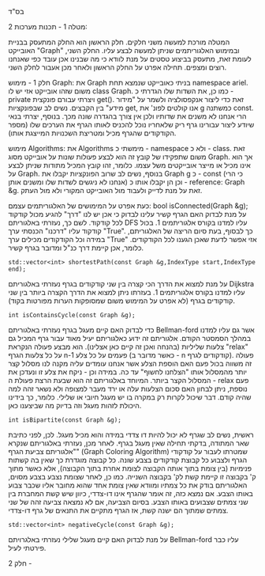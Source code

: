 בס"ד

מטלה 1 - תכנות מערכות 2:

המטלה מורכת למעשה משני חלקים. חלק הראשון הוא החלק המתעסק בבניית האובייקט "Graph" ובמימוש האלגוריתמים שניתן למעשה לבצע עליו. החלק השני, לעומת זאת, מתעסק בביצוע טסטים על מנת לוודא כי מה שבנינו אכן עובד כפי שאנחנו רוצים ומצפים.
תחילה אפרט על החלק הראשון ולאחר מכן אעבור לחלק השני.

חלק 1 - 
מימוש Graph:
את Graph בניתי כאובייקט שנמצא תחת namespace ariel. משום שזהו אובייקט אזי יש לו class Graph.
כמו כן, את השדות שלו הגדרתי כ - private ויצרתי עבורם פונקצית get(). זאת כדי ליצור אנקפסולציה ולשמר על "מידור מידע" בין הקבצים.
נשים לב שבפונקציות get, אנו קולטים לפונ' את g כמשתנה const. הרי אנחנו לא משנים את שדותיו ולכן אין צורך בהגדרה שונה מכך.
בנוסף, יצרתי בנאי שיודע ליצור עבורינו גרף ריק שלאחריו נוכל להכניס לאותו הגרף את הערכים שלו (מספר הקודקודים שהגרף מכיל ומטריצת השכנויות המייצגת אותו).

מימוש Algorithms:
את Algorithms מימשתי כ - namespace ולא כ - class. זאת משום שתפקידו של קובץ זה הוא לבצע פעולות שונות על אובייקט מסוג Graph. אך הוא אינו מכיל או מייצר אובייקטים משל עצמו.
כלומר, זהו קובץ המכיל מתודות שניתן לבצע על Graph.
בנוסף, נשים לב שרוב הפונקציות יקבלו את Graph g כ - const (כי הרי אנחנו לא ניגשים לשדות שלו ומשנים אותן) וכן הן יקבלו אותו כ - reference: Graph &g. זאת על מנת לדייק ולעבוד מול האובייקט המקורי ולא מול העתק.

כעת אפרט על המימושים של האלגוריתמים עצמם:
    bool isConnected(Graph &g);
על מנת לבדוק האם הגרף קשיר עלינו לבדוק כי אכן יש לנו "דרך" להגיע מכול קודקוד לכל קודקוד. לשם כך, נעזרתי באלגוריתם DFS עליו למדנו בקורס אלגוריתמים 1. בכול קודקוד עליו "דרכנו" הכנסתי ערך "True". כך לבסוף, בעת סיום הריצה של האלגוריתם, במידה וכל הקודקודים מכילים ערך "True" אזי אפשר לדעת שאכן הגענו לכל הקודקודים. כלומר, אכן קיימת דרך כנ"ל ומדובר בגרף קשיר.


    std::vector<int> shortestPath(const Graph &g,IndexType start,IndexType end);
על מנת למצוא את הדרך הכי קצרה בין שני קודקודים בגרף נעזרתי באלגוריתם Dijkstra עליו למדנו בקורס אלגוריתמים 1. בעזרתו ניתן למצוא את הדרך הקצרה ביותר בין שני קודקודים בגרף (לא אפרט על המימוש משום שמסופקות הערות מפורטות בקוד).

    int isContainsCycle(const Graph &g);
כדי לבדוק האם קיים מעגל בגרף נעזרתי באלגוריתם Bellman-ford אשר גם עליו למדנו במהלך הסמסטר הקודם. אלגוריתם זה ידוע כאלגוריתם יעיל מאוד עבור גרף המכיל גם צלעות שליליות (בהנחה ואכן זה קיים כאן אצלינו). הוא מבצע פעולה הנקראת "relax" על כל צלעות הגרף n-1 פעמים על כל צלע (כאשר מדובר ב - n קודקודים לגרף). פעולה זה משווה בכול פעם האם הוספת הצלע אשר אנחנו עומדים עליה מקנה לנו מסלול קצר יותר מהמסלול אותו "הצלחנו לחשוף" עד כה. במידה וכן - ניקח את צלע זו ונעדכן את המסלול הקצר ביותר.
המיוחד באלגוריתם זה הוא שבעת הרצת פעולת ה - relax פעם נוספת, ניתן לבחון האם סכום הצלעות עלה או ירד מעבר למצופה ולא נשאר זהה למה שהיה קודם. דבר שיכול לקרות רק במקרה בו יש מעגל חיובי או שלילי.
כלומר, כך בידינו היכולת לזהות מעגל וזה בדיוק מה שביצענו כאן.

    int isBipartite(const Graph &g);
ראשית, נשים לב שגרף לא יכול להיות דו צדדי במידה והוא מכיל מעגל. לכן, לפני כתיבת שאר המתודה, בדקתי תחילה שאין מעגל בגרף.
לאחר מכן, נעזרתי באלגוריתם שנקרא "אלגוריתם צביעת הגרף" (Graph Coloring Algorithm) שמטרתו לעבור על קודקודי הגרף ולצבוע כל קבוצת קודקודים בצבע שונה. כל קבוצה מוגדרת כך שאין בה קשתות פנימיות (בין צומת בתוך אותה הקבוצה לצומת אחרת בתוך הקבוצה), אלא כאשר מתוך ק' בקבוצה זו קיימת קשת לק' בקבוצה השנייה. כמו כן, לאחר שצומת נצבע בצבע מסוים, האלגוריתם בודק את כל צמתיו ומוודא שאין צומת אחד שהוא מחובר אליו שכבר צבוע באותו הצבע. אם נמצא כזה, זה אומר שהגרף אינו דו-צדדי, כיוון שיש קשת המחברת בין שני צמתים שצבועים באותו הצבע.
בסיום הצביעה, אם לא נמצאה צביעה זהה של שני צמתים שמתוך הם ישנה קשת, אז הגרף מתקיים את התנאים של גרף דו-צדדי.

    std::vector<int> negativeCycle(const Graph &g);
על מנת לבדוק האם קיים מעגל שלילי נעזרתי באלגרויתם Bellman-ford עליו כבר פירטתי לעיל.

חלק 2 - 


